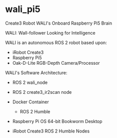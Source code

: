 # wali_pi5
Create3 Robot WALI's Onboard Raspberry Pi5 Brain  

WALI: Wall-follower Looking for Intelligence  

WALI is an autonomous ROS 2 robot based upon:  
- iRobot Create3  
- Raspberry Pi5  
- Oak-D-Lite RGB-Depth Camera/Processor  

WALI's Software Architecture:  
- ROS 2 wali_node  
- ROS 2 create3_ir2scan node  

- Docker Container  
  - ROS 2 Humble  

- Raspberry Pi OS 64-bit Bookworm Desktop  

- iRobot Create3 ROS 2 Humble Nodes 
